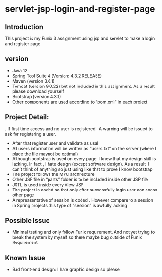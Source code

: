 # servlet-jsp-login-and-register-page
 
## Introduction 

This project is my Funix 3 assignment using jsp and servlet to make a login and register page

## version
-	Java 12
-	Spring Tool Suite 4 (Version: 4.3.2.RELEASE) 
-	Maven (version 3.6.1)
-	Tomcat (version 9.0.22) but not included in this assignment. As a result please download yourself 
-	Bootstrap (version 4.3.1)
- Other components are used according to “pom.xml” in each project

## Project Detail:

. If first time access and no user is registered . A warning will be issued to ask for registering a user.
-	After that register user and validate as usal 
-	All users information will be written as “users.txt” on the server (where I place the file maynot be optimal)
-	Although bootstrap is used on every page, I knew that my design skill is lacking. In fact , I hate design (except software design). As a result, I can’t think of anything so just using like that to prove I know bootstrap 
-	The project follows the MVC architecture 
-	Other JSP file in “parts” folder is to be included inside other JSP file 
-	JSTL is used inside every View JSP
-	The project is coded so that only after successfully login user can acess other page 
-	A repreasentative of session is coded . However compare to a session in Spring projects this type of “session” is awfully lacking

## Possible Issue
-	Minimal testing and only follow Funix requirement. And not yet trying to break the system by myself so there maybe bug outside of Funix Requirement

## Known Issue
-	Bad front-end design: I hate graphic design so please 
